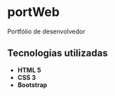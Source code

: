 # portWeb
Portfólio de desenvolvedor

## Tecnologias utilizadas

* **HTML 5**
* **CSS 3**
* **Bootstrap**
